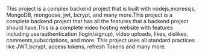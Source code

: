 This project is a complex backend project that is built with nodejs,expressjs, MongoDB, mongoose, jwt, bcrypt, and many more.This project is a complete backend project that has all the features that a
backend project should have.This is a complete video hosting website with features including userauthentication (login/signup), video uploads, likes, dislikes, comments,subscriptions, and more. This project uses all standard practices like JWT,bcrypt, access tokens,
refresh Tokens and many more.
